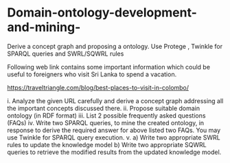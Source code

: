 # Domain-ontology-development-and-mining-
Derive a concept graph and proposing a ontology. Use Protege , Twinkle for SPARQL queries and SWRL/SQWRL rules 


Following web link contains some important information which could be useful to foreigners 
who visit Sri Lanka to spend a vacation.

https://traveltriangle.com/blog/best-places-to-visit-in-colombo/

i. Analyze the given URL carefully and derive a concept graph addressing all the important concepts discussed there. 
ii. Propose suitable domain ontology (in RDF format)
iii. List 2 possible frequently asked questions (FAQs)
iv. Write two SPARQL queries, to mine the created ontology, in response to
derive the required answer for above listed two FAQs. You may use Twinkle for SPARQL query execution.
v. 
a) Write two appropriate SWRL rules to update the knowledge model
b) Write two appropriate SQWRL queries to retrieve the modified 
results from the updated knowledge model.
